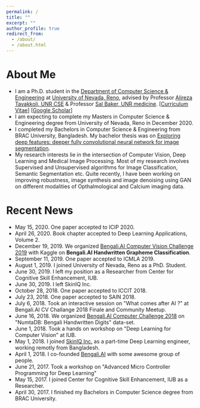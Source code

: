 ```yaml
---
permalink: /
title: ""
excerpt: ""
author_profile: true
redirect_from: 
  - /about/
  - /about.html
---
```


# About Me

* I am a Ph.D. student in the [Department of Computer Science & Engineering](https://www.unr.edu/cse) at [University of Nevada, Reno](https://www.unr.edu/), advised by Professor [Alireza Tavakkoli, UNR CSE](https://www.cse.unr.edu/~alit/) & Professor [Sal Baker, UNR medicine](https://med.unr.edu/directory/sal-baker). [[Curriculum Vitae](https://sharifamit.github.io/files/Sharif_Amit_Kamran_CV_2020.pdf)] [[Google Scholar](https://scholar.google.com/citations?user=DW0hlZsAAAAJ)]
* I am expecting to complete my Masters in Computer Science & Engineering degree from University of Nevada, Reno in December 2020. 
* I completed my Bachelors in Computer Science & Engineering from BRAC University, Bangladesh. My bachelor thesis was on [Exploring deep features: deeper fully convolutional neural network for image segmentation](http://dspace.bracu.ac.bd/xmlui/handle/10361/8112).
* My research interests lie in the intersection of Computer Vision, Deep Learning and Medical Image Processing. Most of my research involves Supervised and Unsupervised algorithms for Image Classification, Semantic Segmentation etc. Quite recently, I have been working on improving robustness, image synthesis and image denoising using GAN on different modalities of Opthalmological and Calcium imaging data.

# Recent News
* May 15, 2020. One paper accepted to ICIP 2020.
* April 26, 2020. Book chapter accepted to Deep Learning Applications, Volume 2.
* December 19, 2019. We organized [Bengali.AI Computer Vision Challenge 2019](https://www.kaggle.com/c/bengaliai-cv19) with Kaggle on <b>Bengali.AI Handwritten Grapheme Classification</b>.
* September 11, 2019. One paper accepted to ICMLA 2019.
* August 1, 2019. I joined University of Nevada, Reno as a PhD. Student.
* June 30, 2019. I left my position as a Researcher from Center for Cognitive Skill Enhancement, IUB.
* June 30, 2019. I left SkinIQ Inc.
* October 28, 2018. One paper accepted to ICCIT 2018.
* July 23, 2018. One paper accepted to SAIN 2018.
* July 6, 2018. Took an interactive session on "What comes after AI ?" at Bengali.AI CV Challange 2018 Finale and Community Meetup.
* June 16, 2018. We organized [Bengali.AI Computer Challenge 2018](https://www.kaggle.com/BengaliAI/numta) on "NumtaDB: Bengali Handwritten Digits" data-set.
* June 1, 2018. Took a hands on workshop on "Deep Learning for Computer Vision" at IUB.
* May 1, 2018. I joined [SkinIQ Inc.](https://www.skiniqinc.com/) as a part-time Deep Learning engineer, working remotly from Bangladesh.
* April 1, 2018. I co-founded [Bengali.AI](https://people.bengali.ai/) with some awesome group of people.
* June 21, 2017. Took a workshop on "Advanced Micro Controller Programming for Deep Learning"
* May 15, 2017. I joined Center for Cognitive Skill Enhancement, IUB as a Researcher.
* April 30, 2017. I finished my Bachelors in Computer Science degree from BRAC University.
